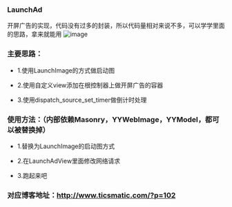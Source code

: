 ### LaunchAd
开屏广告的实现，代码没有过多的封装，所以代码量相对来说不多，可以学学里面的思路，拿来就能用
![image](http://ojwxme684.bkt.clouddn.com/18_56_48.gif) 

### 主要思路：
* 1.使用LaunchImage的方式做启动图

* 2.使用自定义view添加在根控制器上做开屏广告的容器

* 3.使用dispatch_source_set_timer做倒计时处理


### 使用方法：（内部依赖Masonry，YYWebImage，YYModel，都可以被替换掉）
* 1.替换为LaunchImage的启动图方式

* 2.在LaunchAdView里面修改网络请求

* 3.跑起来吧


### 对应博客地址：http://www.ticsmatic.com/?p=102
